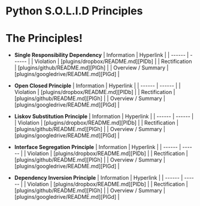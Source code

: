 # Python S.O.L.I.D Principles

# The Principles!

 - **Single Responsibility Dependency**
    | Information | Hyperlink |
    | ------ | ------ |
    | Violation | [plugins/dropbox/README.md][PlDb] |
    | Rectification | [plugins/github/README.md][PlGh] |
    | Overview / Summary | [plugins/googledrive/README.md][PlGd] |

 - **Open Closed Principle**
    | Information | Hyperlink |
    | ------ | ------ |
    | Violation | [plugins/dropbox/README.md][PlDb] |
    | Rectification | [plugins/github/README.md][PlGh] |
    | Overview / Summary | [plugins/googledrive/README.md][PlGd] |

 - **Liskov Substitution Principle**
    | Information | Hyperlink |
    | ------ | ------ |
    | Violation | [plugins/dropbox/README.md][PlDb] |
    | Rectification | [plugins/github/README.md][PlGh] |
    | Overview / Summary | [plugins/googledrive/README.md][PlGd] |

 - **Interface Segregation Principle**
    | Information | Hyperlink |
    | ------ | ------ |
    | Violation | [plugins/dropbox/README.md][PlDb] |
    | Rectification | [plugins/github/README.md][PlGh] |
    | Overview / Summary | [plugins/googledrive/README.md][PlGd] |

 - **Dependency Inversion Principle**
    | Information | Hyperlink |
    | ------ | ------ |
    | Violation | [plugins/dropbox/README.md][PlDb] |
    | Rectification | [plugins/github/README.md][PlGh] |
    | Overview / Summary | [plugins/googledrive/README.md][PlGd] |
